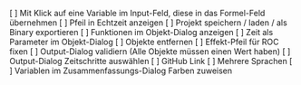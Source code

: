 [ ] Mit Klick auf eine Variable im Input-Feld, diese in das Formel-Feld übernehmen
[ ] Pfeil in Echtzeit anzeigen
[ ] Projekt speichern / laden / als Binary exportieren
[ ] Funktionen im Objekt-Dialog anzeigen
[ ] Zeit als Parameter im Objekt-Dialog
[ ] Objekte entfernen
[ ] Effekt-Pfeil für ROC fixen
[ ] Output-Dialog validiern (Alle Objekte müssen einen Wert haben)
[ ] Output-Dialog Zeitschritte auswählen
[ ] GitHub Link
[ ] Mehrere Sprachen
[ ] Variablen im Zusammenfassungs-Dialog Farben zuweisen